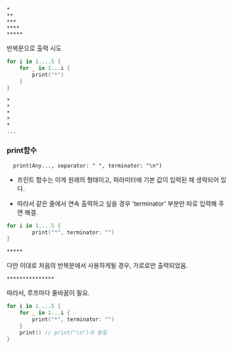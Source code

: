     *
    **
    ***
    ****
    *****
반복문으로 출력 시도

~~~swift
for i in 1....5 {
    for _ in 1...i {
        print("*")
    }
}
~~~
    *
    *
    *
    *
    *
    ...

### print함수


      print(Any..., separator: " ", terminator: "\n")
   
   
+ 프린트 함수는 이게 원래의 형태이고, 파라미터에 기본 값이 입력된 채 생략되어 있다. 

+ 따라서 같은 줄에서 연속 출력하고 싶을 경우 'terminator' 부분만 따로 입력해 주면 해결.
~~~swift
for i in 1....5 {
        print("*", terminator: "")
}
~~~
    *****
다만 이대로 처음의 반복문에서 사용하게될 경우, 가로로만 출력되었음.
    
    ***************
따라서, 루프마다 줄바꿈이 필요.
~~~swift
for i in 1....5 {
    for _ in 1...i {
        print("*", terminator: "")
    }
    print() // print("\n")과 동일
}
~~~

